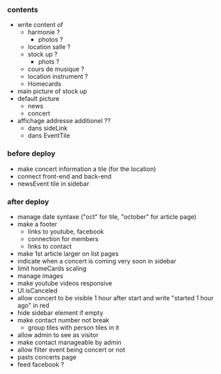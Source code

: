 ### contents

- write content of
  - harmonie ?
    - photos ?
  - location salle ?
  - stock up ?
    - phots ?
  - cours de musique ?
  - location instrument ?
  - Homecards
- main picture of stock up
- default picture
  - news
  - concert
- affichage addresse additionel ??
  - dans sideLink
  - dans EventTile

### before deploy

- make concert information a tile (for the location)
- connect front-end and back-end
- newsEvent tile in sidebar

### after deploy

- manage date syntaxe ("oct" for tile, "october" for article page)
- make a footer
  - links to youtube, facebook
  - connection for members
  - links to contact
- make 1st article larger on list pages
- indicate when a concert is coming very soon in sidebar
- limit homeCards scaling
- manage images
- make youtube videos responsive
- UI isCanceled
- allow concert to be visible 1 hour after start and write "started 1 hour ago" in red
- hide sidebar element if empty
- make contact number not break
  - group tiles with person tiles in it
- allow admin to see as visitor
- make contact manageable by admin
- allow filter event being concert or not
- pasts concerts page
- feed facebook ?